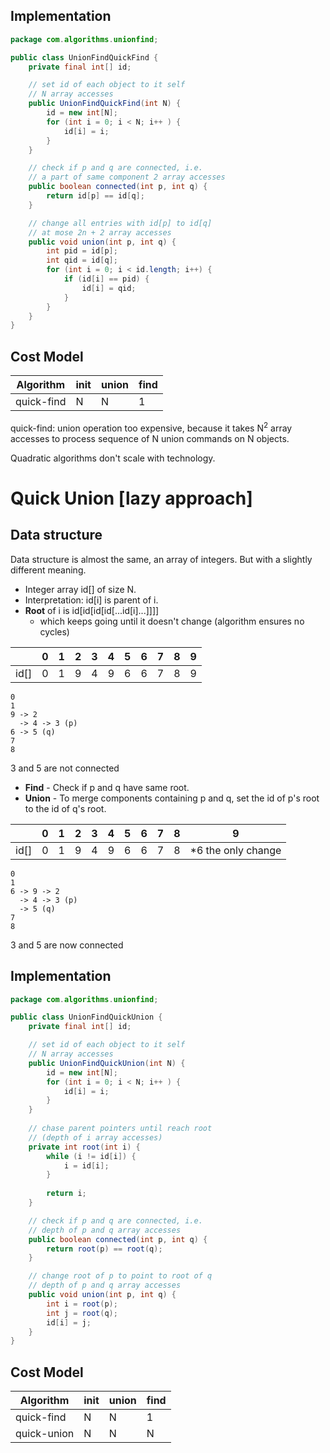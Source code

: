 
## Implementation

```java
package com.algorithms.unionfind;

public class UnionFindQuickFind {
    private final int[] id;

    // set id of each object to it self
    // N array accesses
    public UnionFindQuickFind(int N) {
        id = new int[N];
        for (int i = 0; i < N; i++ ) {
            id[i] = i;
        }
    }

    // check if p and q are connected, i.e.
    // a part of same component 2 array accesses
    public boolean connected(int p, int q) {
        return id[p] == id[q];
    }

    // change all entries with id[p] to id[q]
    // at mose 2n + 2 array accesses
    public void union(int p, int q) {
        int pid = id[p];
        int qid = id[q];
        for (int i = 0; i < id.length; i++) {
            if (id[i] == pid) {
                id[i] = qid;
            }
        }
    }
}
```

## Cost Model

| Algorithm | init | union | find 
 -----------|------|-------|-----
| quick-find | N | N | 1 | 


quick-find: union operation too expensive, because it takes N<sup>2</sup> array accesses to process sequence of N union commands on N objects.

Quadratic algorithms don't scale with technology.

# Quick Union [lazy approach]

## Data structure

Data structure is almost the same, an array of integers. But with a slightly different meaning.

* Integer array id[] of size N.
* Interpretation: id[i] is parent of i.
* **Root** of i is id[id[id[id[...id[i]...]]]]
  * which keeps going until it doesn't change (algorithm ensures no cycles)

|  | 0 | 1 | 2 | 3 | 4 | 5 | 6 | 7 | 8 | 9 
|---|---|---|---|---|---|---|---|---|---|---|
id[] | 0 | 1 | 9 | 4 | 9 | 6 | 6 | 7 |8 | 9 |

```
0
1
9 -> 2
  -> 4 -> 3 (p)
6 -> 5 (q)
7
8     
```
3 and 5 are not connected

* **Find** - Check if p and q have same root.
* **Union** - To merge components containing p and q,
set the id of p's root to the id of q's root.

|  | 0 | 1 | 2 | 3 | 4 | 5 | 6 | 7 | 8 | 9
|---|---|---|---|---|---|---|---|---|---|---|
id[] | 0 | 1 | 9 | 4 | 9 | 6 | 6 | 7 |8 | *6 the only change|

```
0
1
6 -> 9 -> 2
  -> 4 -> 3 (p)
  -> 5 (q)
7
8     
```

3 and 5 are now connected

## Implementation

```java
package com.algorithms.unionfind;

public class UnionFindQuickUnion {
    private final int[] id;

    // set id of each object to it self
    // N array accesses
    public UnionFindQuickUnion(int N) {
        id = new int[N];
        for (int i = 0; i < N; i++ ) {
            id[i] = i;
        }
    }
    
    // chase parent pointers until reach root
    // (depth of i array accesses)
    private int root(int i) {
        while (i != id[i]) {
            i = id[i];
        }
        
        return i;
    }

    // check if p and q are connected, i.e.
    // depth of p and q array accesses
    public boolean connected(int p, int q) {
        return root(p) == root(q);
    }

    // change root of p to point to root of q
    // depth of p and q array accesses
    public void union(int p, int q) {
        int i = root(p);
        int j = root(q);
        id[i] = j;
    }
}
```

## Cost Model

| Algorithm | init | union | find
 -----------|------|-------|-----
| quick-find | N | N | 1 |
| quick-union | N | N | N | 
